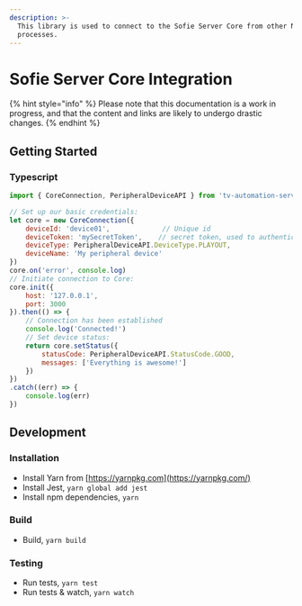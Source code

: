 ```yaml
---
description: >-
  This library is used to connect to the Sofie Server Core from other Node
  processes.
---
```


# Sofie Server Core Integration

{% hint style="info" %}
Please note that this documentation is a work in progress, and that the content and links are likely to undergo drastic changes.
{% endhint %}

## Getting Started

### Typescript

```javascript
import { CoreConnection, PeripheralDeviceAPI } from 'tv-automation-server-core-integration'

// Set up our basic credentials:
let core = new CoreConnection({
    deviceId: 'device01',             // Unique id
    deviceToken: 'mySecretToken',    // secret token, used to authenticate this device
    deviceType: PeripheralDeviceAPI.DeviceType.PLAYOUT,
    deviceName: 'My peripheral device'
})
core.on('error', console.log)
// Initiate connection to Core:
core.init({
    host: '127.0.0.1',
    port: 3000
}).then(() => {
    // Connection has been established
    console.log('Connected!')
    // Set device status:
    return core.setStatus({
        statusCode: PeripheralDeviceAPI.StatusCode.GOOD,
        messages: ['Everything is awesome!']
    })
})
.catch((err) => {
    console.log(err)
})
```

## Development

### Installation

* Install Yarn from [https://yarnpkg.com](https://yarnpkg.com/)
* Install Jest, `yarn global add jest`
* Install npm dependencies, `yarn`

### Build

* Build, `yarn build`

### Testing

* Run tests, `yarn test`
* Run tests & watch, `yarn watch`

